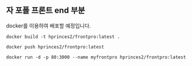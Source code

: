 ## 자 포폴 프론트 end 부분


docker를 이용하여 배포할 예정입니다.

```
docker build -t hprinces2/frontpro:latest .
```

```
docker push hprinces2/frontpro:latest
```


```
docker run -d -p 80:3000 --name myfrontpro hprinces2/frontpro:latest 
```